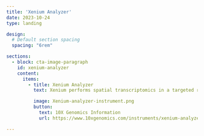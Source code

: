 ```yaml
---
title: 'Xenium Analyzer'
date: 2023-10-24
type: landing 

design:
  # Default section spacing
  spacing: "6rem"

sections:
  - block: cta-image-paragraph
    id: xenium-analyzer
    content:
      items:
        - title: Xenium Analyzer
          text: Xenium performs spatial transcriptomics in a targeted region, permitting the study of single cells and even their sub-cellular regions in situ.

          image: Xenium-analyzer-instrument.png
          button:
            text: 10X Genomics Information
            url: https://www.10xgenomics.com/instruments/xenium-analyzer

---
```

